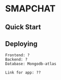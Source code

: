 # SMAPCHAT

## Quick Start

## Deploying 
    Frontend: ?
    Backend: ?
    Database: Mongodb-atlas
    
    Link for app: ??

